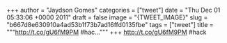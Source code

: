 
+++
author = "Jaydson Gomes"
categories = ["tweet"]
date = "Thu Dec 01 05:33:06 +0000 2011"
draft = false
image = "{TWEET_IMAGE}"
slug = "b667d8e630910a4ad53b1f73b7ad16ffd0135fbe"
tags = ["tweet"]
title = """http://t.co/gU6fM9PM #hac..."""
+++
http://t.co/gU6fM9PM #hack
